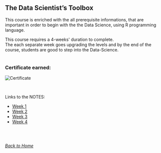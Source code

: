 ## The Data Scientist’s Toolbox

This course is enriched with the all prerequisite informations, that are important in order to begin with the the Data Science, using R programming language.<br />

This course requires a 4-weeks' duration to complete.<br />
The each separate week goes  upgrading the levels and by the end of the course, students are good to step into the Data-Science.<br /><br />

### Certificate earned:
![Certificate](Certificate.png)

<br />

Links to the NOTES:
* [Week 1](week1)
* [Week 2](week2)
* [Week 3](week3)
* [Week 4](week4)

<br /><br />

[_Back to Home_](../)
